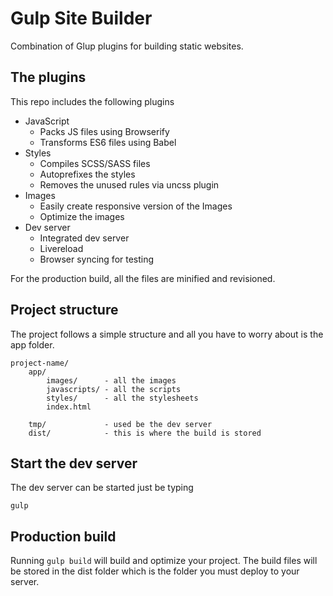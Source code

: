 # Gulp Site Builder

Combination of Glup plugins for building static websites.

## The plugins

This repo includes the following plugins

* JavaScript
    * Packs JS files using Browserify
    * Transforms ES6 files using Babel
* Styles
    * Compiles SCSS/SASS files
    * Autoprefixes the styles
    * Removes the unused rules via uncss plugin
* Images
    * Easily create responsive version of the Images
    * Optimize the images
* Dev server
    * Integrated dev server
    * Livereload
    * Browser syncing for testing

For the production build, all the files are minified and revisioned.

## Project structure

The project follows a simple structure and all you have to worry about is the app folder.

```
project-name/
    app/
        images/      - all the images
        javascripts/ - all the scripts
        styles/      - all the stylesheets
        index.html

    tmp/             - used be the dev server
    dist/            - this is where the build is stored
```

## Start the dev server

The dev server can be started just be typing

```
gulp
```

## Production build

Running `gulp build` will build and optimize your project.
The build files will be stored in the dist folder which is the folder you must deploy to your server.
